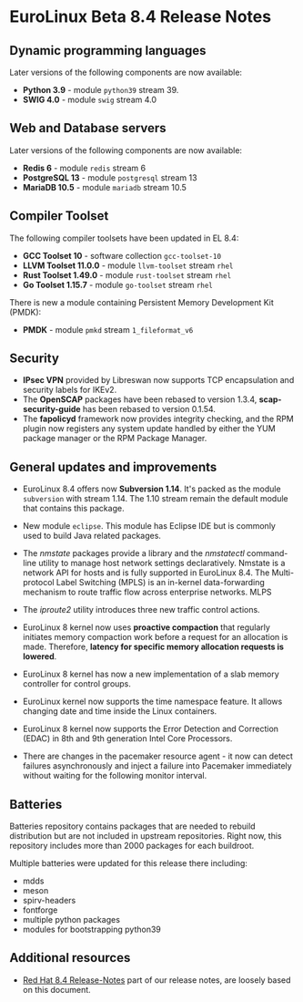 # EuroLinux Beta 8.4 Release Notes

## Dynamic programming languages

Later versions of the following components are now available:

-   **Python 3.9** - module `python39` stream 39.
-   **SWIG 4.0** - module `swig` stream 4.0

## Web and Database servers

Later versions of the following components are now available:

-   **Redis 6** - module `redis` stream 6
-   **PostgreSQL 13** - module `postgresql` stream 13
-   **MariaDB 10.5** - module `mariadb` stream 10.5

## Compiler Toolset 

The following compiler toolsets have been updated in EL 8.4:

-   **GCC Toolset 10** - software collection `gcc-toolset-10`
-   **LLVM Toolset 11.0.0** - module `llvm-toolset` stream `rhel`
-   **Rust Toolset 1.49.0** - module `rust-toolset` stream `rhel`
-   **Go Toolset 1.15.7** - module `go-toolset` stream `rhel`

There is new a module containing Persistent Memory Development Kit (PMDK):

-   **PMDK** - module `pmkd` stream `1_fileformat_v6`

## Security

- **IPsec VPN** provided by Libreswan now supports TCP encapsulation and
  security labels for IKEv2.
- The **OpenSCAP** packages have been rebased to version 1.3.4,
  **scap-security-guide** has been rebased to version 0.1.54. 
- The **fapolicyd** framework now provides integrity checking, and the
  RPM plugin now registers any system update handled by either the
  YUM package manager or the RPM Package Manager.

## General updates and improvements

- EuroLinux 8.4 offers now **Subversion 1.14**. It's packed as the module
  `subversion` with stream 1.14. The 1.10 stream remain the default module that
  contains this package.
- New module `eclipse`. This module has Eclipse IDE but is commonly used
  to build Java related packages.
- The *nmstate* packages provide a library and the *nmstatectl* command-line
  utility to manage host network settings declaratively. Nmstate is a
  network API for hosts and is fully supported in EuroLinux 8.4. The Multi-protocol
  Label Switching (MPLS) is an in-kernel data-forwarding mechanism to route
  traffic flow across enterprise networks. MLPS

- The *iproute2* utility introduces three new traffic control actions.
- EuroLinux 8 kernel now uses **proactive compaction** that  regularly
  initiates memory compaction work before a request for an allocation is made.
  Therefore, **latency for specific memory allocation requests is lowered**.
- EuroLinux 8 kernel has now a new implementation of a slab memory controller
  for control groups.
- EuroLinux kernel now supports the time namespace feature. It allows changing
  date and time inside the Linux containers.
- EuroLinux 8 kernel now supports the Error Detection and Correction (EDAC) in
  8th and 9th generation Intel Core Processors.
- There are changes in the pacemaker resource agent - it now can detect
  failures asynchronously and inject a failure into Pacemaker
  immediately without waiting for the following monitor interval.

## Batteries

Batteries repository contains packages that are needed to rebuild distribution
but are not included in upstream repositories. Right now, this repository
includes more than 2000 packages for each buildroot.

Multiple batteries were updated for this release there including:

- mdds
- meson
- spirv-headers
- fontforge
- multiple python packages
- modules for bootstrapping python39

## Additional resources

- [Red Hat 8.4
  Release-Notes](https://access.redhat.com/documentation/en-us/red_hat_enterprise_linux/8/html/8.4_release_notes/index)
  part of our release notes, are loosely based on this document.
